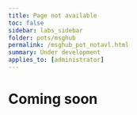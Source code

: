 ```yaml
---
title: Page not available
toc: false
sidebar: labs_sidebar
folder: pots/msghub
permalink: /msghub_pot_notavl.html
summary: Under development
applies_to: [administrator]
---
```


# Coming soon